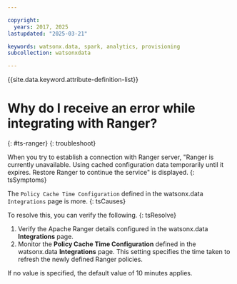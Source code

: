 ```yaml
---

copyright:
  years: 2017, 2025
lastupdated: "2025-03-21"

keywords: watsonx.data, spark, analytics, provisioning
subcollection: watsonxdata

---
```


{{site.data.keyword.attribute-definition-list}}


# Why do I receive an error while integrating with Ranger?
{: #ts-ranger}
{: troubleshoot}

When you try to establish a connection with Ranger server, "Ranger is currently unavailable. Using cached configuration data temporarily until it expires. Restore Ranger to continue the service" is displayed.
{: tsSymptoms}


The `Policy Cache Time Configuration` defined in the watsonx.data `Integrations` page is more.
{: tsCauses}

To resolve this, you can verify the following.
{: tsResolve}


1. Verify the Apache Ranger details configured in the watsonx.data **Integrations** page.
2. Monitor the **Policy Cache Time Configuration** defined in the watsonx.data **Integrations** page. This setting specifies the time taken to refresh the newly defined Ranger policies.

If no value is specified, the default value of 10 minutes applies.
